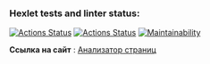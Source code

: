 ### Hexlet tests and linter status:
[![Actions Status](https://github.com/Tanman515/python-project-83/actions/workflows/hexlet-check.yml/badge.svg)](https://github.com/Tanman515/python-project-83/actions)
[![Actions Status](https://github.com/Tanman515/python-project-83/actions/workflows/my_check.yml/badge.svg)](https://github.com/Tanman515/python-project-83/actions)
[![Maintainability](https://api.codeclimate.com/v1/badges/33231938719485a7c0e0/maintainability)](https://codeclimate.com/github/Tanman515/python-project-83/maintainability)

**Ссылка на сайт** : [Анализатор страниц](https://python-project-83-2kaf.onrender.com)
